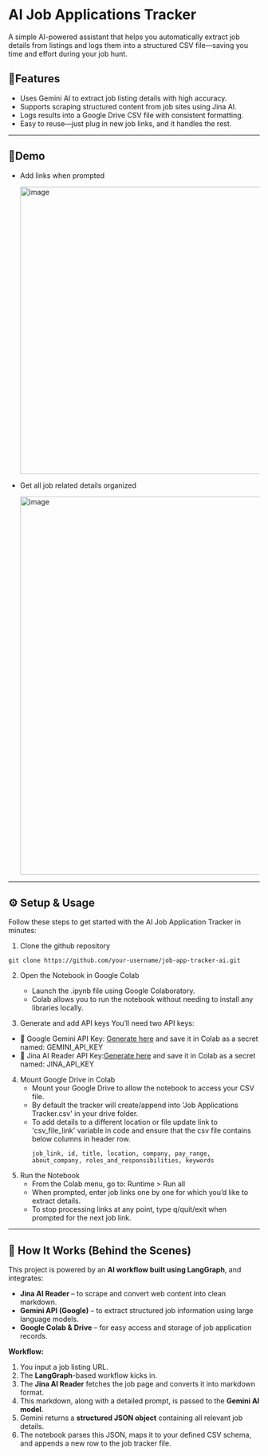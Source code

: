 # AI Job Applications Tracker

A simple AI-powered assistant that helps you automatically extract job details from listings and logs them into a structured CSV file—saving you time and effort during your job hunt.
## 🚀Features
* Uses Gemini AI to extract job listing details with high accuracy.
* Supports scraping structured content from job sites using Jina AI.
* Logs results into a Google Drive CSV file with consistent formatting.
* Easy to reuse—just plug in new job links, and it handles the rest.
---
## 📸Demo
* Add links when prompted

  <img width="576" alt="image" src="https://github.com/user-attachments/assets/80337e16-a9d4-4af0-83c3-6e1d1b2a8692" />

* Get all job related details organized
  
  <img width="758" alt="image" src="https://github.com/user-attachments/assets/d8cb692d-dc86-4a26-b005-8f9962d7075a" />

---
## ⚙️ Setup & Usage
Follow these steps to get started with the AI Job Application Tracker in minutes:

1. Clone the github repository
```
git clone https://github.com/your-username/job-app-tracker-ai.git
```

2. Open the Notebook in Google Colab
   * Launch the .ipynb file using Google Colaboratory.
   * Colab allows you to run the notebook without needing to install any libraries locally.
     
3. Generate and add API keys
   You’ll need two API keys:
  * 🔑 Google Gemini API Key: [Generate here](https://aistudio.google.com/app/apikey) and save it in Colab as a secret named: GEMINI_API_KEY
  * 🔑 Jina AI Reader API Key:[Generate here](https://jina.ai/reader/) and save it in Colab as a secret named: JINA_API_KEY

4. Mount Google Drive in Colab
   * Mount your Google Drive to allow the notebook to access your CSV file.
   * By default the tracker will create/append into 'Job Applications Tracker.csv' in your drive folder.
   * To add details to a different location or file update link to 'csv_file_link' variable in code and ensure that the csv file contains below columns in header row.
     ```
     job_link, id, title, location, company, pay_range, about_company, roles_and_responsibilities, keywords
     ```
5. Run the Notebook
   * From the Colab menu, go to: Runtime > Run all
   * When prompted, enter job links one by one for which you’d like to extract details.
   * To stop processing links at any point, type q/quit/exit when prompted for the next job link.

---

## 🧠 How It Works (Behind the Scenes)

This project is powered by an **AI workflow built using LangGraph**, and integrates:

- **Jina AI Reader** – to scrape and convert web content into clean markdown.
- **Gemini API (Google)** – to extract structured job information using large language models.
- **Google Colab & Drive** – for easy access and storage of job application records.

**Workflow:**

1. You input a job listing URL.
2. The **LangGraph**-based workflow kicks in.
3. The **Jina AI Reader** fetches the job page and converts it into markdown format.
4. This markdown, along with a detailed prompt, is passed to the **Gemini AI model**.
5. Gemini returns a **structured JSON object** containing all relevant job details.
6. The notebook parses this JSON, maps it to your defined CSV schema, and appends a new row to the job tracker file.

